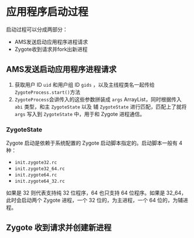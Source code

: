 # 应用程序启动过程

启动过程可以分成两部分：

- AMS发送启动应用程序进程请求
- Zygote收到请求并fork出新进程

## AMS发送启动应用程序进程请求

1. 获取用户 ID `uid` 和用户组 ID `gids` ，以及主线程类名一起传给 `ZygoteProcess.start()`方法
2. `ZygoteProcess`会讲传入的这些参数拼装成 `args` ArrayList，同时根据传入 `abi` 类型，和主 `ZygoteState` 以及 辅 `ZygoteState` 进行匹配，匹配上了就将 `args` 写入到 `ZygoteState` 中，用于和 Zygote 进程通信。

### ZygoteState

Zygote 启动是依赖于系统配置的 Zygote 启动脚本指定的。启动脚本一般有 4 种：

- `init.zygote32.rc`
- `init.zygote32_64.rc`
- `init.zygote64.rc`
- `init.zygote64_32.rc`

 如果是 32 则代表支持纯 32 位程序，64 也只支持 64 位程序。如果是 32_64，此时会启动两个 Zygote 进程，一个 32 位的，为主进程，一个 64 位的，为辅进程。

## Zygote 收到请求并创建新进程

